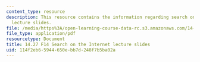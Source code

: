 ```yaml
---
content_type: resource
description: This resource contains the information regarding search on the Internet
  lecture slides.
file: /media/https%3A/open-learning-course-data-rc.s3.amazonaws.com/14-27-economics-and-e-commerce-fall-2014/114f2eb65944650ebb7d248f7b5ba02a_MIT14_27F14_lecslide11a.pdf
file_type: application/pdf
resourcetype: Document
title: 14.27 F14 Search on the Internet lecture slides
uid: 114f2eb6-5944-650e-bb7d-248f7b5ba02a
---
```

